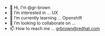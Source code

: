 - 👋 Hi, I’m @gr-brown
- 👀 I’m interested in ... UX
- 🌱 I’m currently learning ... Openshift
- 💞️ I’m looking to collaborate on ...
- 📫 How to reach me ... grbrown@redhat.com

<!---
gr-brown/gr-brown is a ✨ special ✨ repository because its `README.md` (this file) appears on your GitHub profile.
You can click the Preview link to take a look at your changes.
--->
